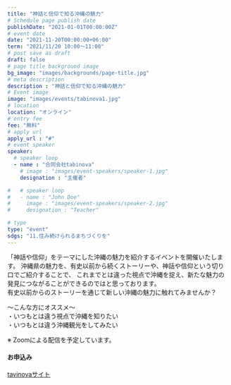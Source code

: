 ```yaml
---
title: "神話と信仰で知る沖縄の魅力"
# Schedule page publish date
publishDate: "2021-01-01T00:00:00Z"
# event date
date: "2021-11-20T00:00:00+06:00"
term: "2021/11/20 10:00〜11:00"
# post save as draft
draft: false
# page title background image
bg_image: "images/backgrounds/page-title.jpg"
# meta description
description : "神話と信仰で知る沖縄の魅力"
# Event image
image: "images/events/tabinova1.jpg"
# location
location: "オンライン"
# entry fee
fee: "無料"
# apply url
apply_url : "#"
# event speaker
speaker:
  # speaker loop
  - name : "合同会社tabinova"
    # image : "images/event-speakers/speaker-1.jpg"
    designation : "主催者"

#   # speaker loop
#   - name : "John Doe"
#     image : "images/event-speakers/speaker-2.jpg"
#     designation : "Teacher"

# type
type: "event"
sdgs: "11.住み続けられるまちづくりを"
---
```


「神話や信仰」をテーマにした沖縄の魅力を紹介するイベントを開催いたします。 
沖縄県の魅力を、有史以前から続くストーリーや、神話や信仰という切り口でご紹介することで、 これまでとは違った視点で沖縄を捉え、新たな魅力の発見につながることができるのではと思っております。  
有史以前からのストーリーを通じて新しい沖縄の魅力に触れてみませんか？  
  
〜こんな方にオススメ〜  
・いつもとは違う視点で沖縄を知りたい  
・いつもとは違う沖縄観光をしてみたい  
  
※ Zoomによる配信を予定しています。  
  
#### お申込み
<a href="https://tabinova-event-20211120.peatix.com/view" target="_blank">tavinovaサイト</a>
